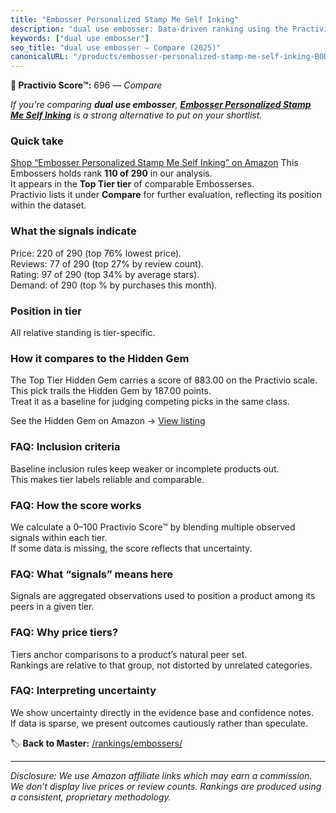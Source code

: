 ```yaml
---
title: "Embosser Personalized Stamp Me Self Inking"
description: "dual use embosser: Data-driven ranking using the Practivio Score™. Positioned by quality, value, demand, findability, momentum."
keywords: ["dual use embosser"]
seo_title: "dual use embosser — Compare (2025)"
canonicalURL: "/products/embosser-personalized-stamp-me-self-inking-B0D5BJQVFR/"
---
```


**🛒 Practivio Score™:** 696 — _Compare_


*If you're comparing **dual use embosser**, **[Embosser Personalized Stamp Me Self Inking](https://www.amazon.com/dp/B0D5BJQVFR?tag=practivio-20)** is a strong alternative to put on your shortlist.*
### Quick take
[Shop “Embosser Personalized Stamp Me Self Inking” on Amazon](https://www.amazon.com/dp/B0D5BJQVFR?tag=practivio-20)
This Embossers holds rank **110 of 290** in our analysis.  
It appears in the **Top Tier tier** of comparable Embosserses.  
Practivio lists it under **Compare** for further evaluation, reflecting its position within the dataset.

### What the signals indicate
Price: 220 of 290 (top 76% lowest price).  
Reviews: 77 of 290 (top 27% by review count).  
Rating: 97 of 290 (top 34% by average stars).  
Demand:  of 290 (top % by purchases this month).

### Position in tier
All relative standing is tier-specific.

### How it compares to the Hidden Gem
The Top Tier Hidden Gem carries a score of 883.00 on the Practivio scale.  
This pick trails the Hidden Gem by 187.00 points.  
Treat it as a baseline for judging competing picks in the same class.  

See the Hidden Gem on Amazon → [View listing](https://www.amazon.com/dp/B07H97H9RQ?tag=practivio-20)

### FAQ: Inclusion criteria
Baseline inclusion rules keep weaker or incomplete products out.  
This makes tier labels reliable and comparable.

### FAQ: How the score works
We calculate a 0–100 Practivio Score™ by blending multiple observed signals within each tier.  
If some data is missing, the score reflects that uncertainty.

### FAQ: What “signals” means here
Signals are aggregated observations used to position a product among its peers in a given tier.

### FAQ: Why price tiers?
Tiers anchor comparisons to a product’s natural peer set.  
Rankings are relative to that group, not distorted by unrelated categories.

### FAQ: Interpreting uncertainty
We show uncertainty directly in the evidence base and confidence notes.  
If data is sparse, we present outcomes cautiously rather than speculate.

<!-- Missing template for Compare/CompareWithinPriceClass -->


🏷️ **Back to Master:** [/rankings/embossers/](/rankings/embossers/)

---
_Disclosure: We use Amazon affiliate links which may earn a commission. We don’t display live prices or review counts. Rankings are produced using a consistent, proprietary methodology._
